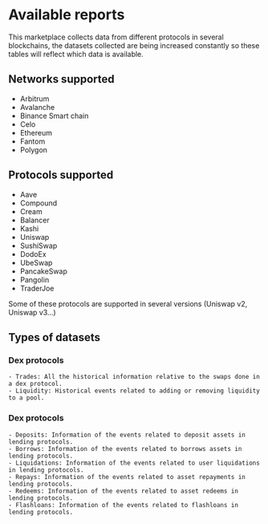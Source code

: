 # Available reports
This marketplace collects data from different protocols in several blockchains, the datasets collected are being increased constantly so these tables will reflect which data is available.

## Networks supported
 - Arbitrum
 - Avalanche
 - Binance Smart chain
 - Celo
 - Ethereum
 - Fantom
 - Polygon


## Protocols supported
 - Aave
 - Compound
 - Cream
 - Balancer
 - Kashi
 - Uniswap
 - SushiSwap
 - DodoEx
 - UbeSwap
 - PancakeSwap
 - Pangolin
 - TraderJoe

 Some of these protocols are supported in several versions (Uniswap v2, Uniswap v3...)


 ## Types of datasets

 ### Dex protocols
    - Trades: All the historical information relative to the swaps done in a dex protocol.
    - Liquidity: Historical events related to adding or removing liquidity to a pool.

 ### Dex protocols
    - Deposits: Information of the events related to deposit assets in lending protocols.
    - Borrows: Information of the events related to borrows assets in lending protocols.
    - Liquidations: Information of the events related to user liquidations in lending protocols.
    - Repays: Information of the events related to asset repayments in lending protocols.
    - Redeems: Information of the events related to asset redeems in lending protocols.
    - Flashloans: Information of the events related to flashloans in lending protocols.